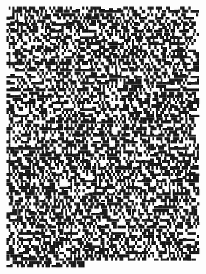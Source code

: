 ▝▐▟▉▜▟▜▄▜▚▝▞▟▊▟▞▃▅▝▝▟▜▜▅▃▆▃▆▞▚▜▄▝▄▝▛▝▛▃▜▃▄▞▙▞▃▃▄▟▐▝▐▞▆▝▞▟▇▝▜▞▛▜▜▞▞▟█▟▉▜▟▜▞▃▜▝▄▜▜▃▞▝▐▃▛▃▝▝▄▜▃▃▝▃▆▜▅▟▞▟▞▜▚▞▆▃▃▟▅▛▇▞▞▟▊▜▄▞▜▟▞▞▛▞▅▞▚▞▜▞▙▞▄▜▙▞▆▞▆▞▆▟▐▃▜▟▊▝▐▜▅▃▟▝▜▝▟▜▟▃▃▝▞▃▜▜▃▜▙▝▇▃▞▟▞▃▆▜▞▟▝▃▙▞▚▞▄▝█▝▚▝▃▝▅▜▃▟▞▟▅▝▝▃▃▃▟▞▚▝▛▝▐▟▐▞▜▟▞▃▟▟▜▞▛▟▄▃▜▃▞▝▚▟▞▝▅▝▝▝▚▝▚▃▚▜▙▝▞▜▅▜▟▟▇▜▚▟▅▃▞▛▐▝▛▃▜▟▅▃▛▜▟▟▄▞▞▞▝▝▄▞▅▃▛▟▛▟▇▟▜▝▞▃▝▞▆▞▚▃▟▜▅▜▛▞▚▞▟▜▟▃▝▃▚▝▆▝▃▟▆▞▃▃▜▝█▜▅▝▚▃▝▞▝▃▙▝▃▃▛▟▅▝▚▜▟▜▄▛▇▞▟▟▜▜▞▟▚▜▅▝▊▞▟▟█▟▃▝▉▟▄▟█▞▟▝▅▟▜▟▉▞▟▟█▝▟▜▅▜▚▞▄▝▉▟▐▜▟▞▙▝▊▃▚▝▉▜▅▞▃▞▙▃▚▟▝▝▅▃▞▟▆▞▃▝▊▃▛▟▟▃▚▟▃▃▟▞▅▝█▝▐▝▅▞▆▟▚▞▟▞▙▞▚▝▐▞▃▜▃▟█▃▅▃▃▝▅▃▝▞▞▝▃▜▜▟▚▝▛▞▄▟▇▃▆▞▆▟▟▃▄▝▄▃▝▞▄▜▄▜▚▝▇▟▅▞▃▃▅▃▝▞▙▝▃▃▟▝▜▝▆▜▄▜▅▝▟▟▃▞▆▃▆▜▜▝▐▟▇▟▉▝▊▟▚▟▃▟█▜▛▞▄▃▟▃▅▟▞▃▙▞▆▃▞▃▙▜▟▞▞▞▄▟▆▝▆▟▐▝▞▝▄▟▊▟█▜▚▝▞▝▜▜▃▃▃▞▆▃▃▃▅▃▃▞▅▝▛▜▟▃▅▞▙▃▚▞▚▞▞▝▟▃▜▜▄▝▚▝▃▟▛▟▝▝▆▝▊▟▉▟▊▟▇▝▅▜▅▝▛▜▃▟▇▝▜▞▝▃▟▃▆▝▞▟▟▜▞▃▞▞▄▝▝▝▜▝▛▝▉▟█▝▜▃▛▟▝▞▟▞▆▟█▟▉▝▅▝▐▝▄▜▄▝▚▃▞▃▃▞▝▟▃▃▅▝▟▞▙▟▚▟█▝▅▝▚▞▞▜▛▟▚▛▇▞▅▜▙▞▚▜▄▃▃▞▚▃▜▜▝▝▃▞▞▞▟▞▆▃▅▝▛▝▅▝▃▝▄▝▇▜▛▝▉▟▐▟▚▞▅▃▛▜▚▃▃▝▊▃▟▝▅▞▝▝▚▟▊▟▛▟▜▟▞▟▇▟▊▃▆▟▉▞▞▟▝▞▛▟█▜▛▟▜▟▅▜▙▛▐▝▊▟▞▝▝▞▛▞▛▟▟▟▃▟▊▟▟▞▟▛▐▟▞▃▛▞▛▝▝▟▉▟▚▟▅▝▆▞▛▃▅▞▄▟▚▜▞▜▝▃▚▟▟▝▊▝▛▝▞▝▆▝▞▟█▟▜▞▅▟▉▞▙▃▛▟▅▝█▜▟▃▙▃▟▞▟▜▙▝▛▟▃▟▝▞▚▃▛▝▐▟▚▞▅▞▜▟▄▞▅▟▚▝▃▃▜▟▝▜▞▜▅▟▃▝▆▟▝▝▜▝▉▟▛▟▝▝▜▟▄▃▆▟▆▃▙▟▜▞▚▝▚▟▜▜▝▟▊▝▜▃▛▜▄▟▚▜▝▝▚▝▝▟█▞▆▛▐▃▅▃▟▞▝▟▚▜▛▝▃▟▛▞▟▟▆▜▄▞▟▟▄▟▜▜▙▞▚▃▜▟▟▜▝▜▛▞▅▝▞▃▅▜▜▟▄▝▆▟▄▟▐▟▃▟▊▝▇▞▙▜▙▜▜▜▄▝█▞▛▟▅▞▝▞▝▝▛▜▙▝▞▃▚▃▄▃▆▝▊▟▄▜▜▃▙▟▝▛▐▜▅▜▅▟▐▜▄▞▜▃▜▝▞▜▅▞▞▟▊▟▐▃▞▟▚▟▅▟▊▃▟▝▟▜▜▜▄▞▄▟▞▟▛▟▆▟▞▞▅▟▉▟▃▜▝▞▅▃▞▜▝▜▄▝▐▝▉▃▙▜▞▞▛▞▝▟▚▜▃▝▇▃▞▟▉▞▟▛▐▟▅▃▟▝▄▜▃▜▝▝▞▞▟▞▟▝▝▟▜▝▆▃▃▟▐▞▄▜▝▟▟▜▚▞▃▟▇▞▚▃▅▝▄▟▆▜▟▟█▜▙▝▟▟▊▟▃▜▄▟▉▝▃▃▟▝▛▝▚▞▜▟▃▟▇▞▝▞▟▟▄▃▝▜▃▞▟▝▐▝▐▜▃▝▜▃▞▛▇▞▜▟▉▞▞▟█▜▚▟▇▝▝▞▝▃▄▟▅▟▚▃▞▟▜▟▞▞▟▜▞▜▚▃▙▟▐▟▟▟▊▝▟▝▊▃▆▝▛▝▊▃▞▛▐▞▄▜▜▞▝▟▛▟▜▞▃▜▟▝▇▞▜▃▝▝▟▃▆▞▜▟▜▟▊▞▟▞▅▝▚▜▚▞▞▝▛▟▜▞▟▟▐▞▙▝█▝▛▟▚▛▇▞▛▜▜▞▙▞▞▝▉▞▝▃▅▟▟▟▞▃▝▝▄▞▄▟▊▛▐▜▅▞▅▟▚▜▄▟▐▝▄▛▇▝▛▃▃▟█▝▐▞▚▝▊▛▐▃▜▃▜▜▜▜▃▜▚▝▊▟█▜▃▟█▝▆▜▞▟▄▝▅▜▛▟▊▞▃▞▛▜▄▜▝▜▙▃▞▝▃▞▅▞▃▟▄▜▚▃▄▜▞▝▊▟▝▟▅▝▞▝▉▝▛▟▆▞▅▃▜▜▚▜▚▝▜▞▛▞▄▃▅▝▉▃▃▜▃▞▆▞▃▟▛▃▃▜▝▟█▝█▞▞▝▄▝▟▃▆▃▅▟▞▝▆▝▉▃▟▃▞▝▇▃▚▝█▃▚▃▃▃▝▞▝▝▟▜▟▝▛▃▚▃▚▃▝▃▃▟▚▝▅▃▄▞▆▞▛▜▝▞▆▟▞▃▄▞▞▞▄▞▙▝▟▟▛▞▅▜▛▟▝▜▜▝▊▝▆▜▞▃▄▃▃▝▚▞▝▞▄▞▄▃▚▜▜▟█▜▝▝▃▝▛▟▇▃▃▜▝▟▅▝▄▜▃▞▃▝▞▞▚▝▉▜▚▜▛▃▅▃▛▟▉▝▃▟▛▝█▞▛▟▉▞▃▝▜▟▜▝▇▜▚▟█▜▝▟▞▝▟▟▅▃▟▞▃▝▅▟▐▃▚▜▃▜▟▟▊▜▛▜▅▟▇▞▆▜▄▝▊▃▚▟▐▟▞▟▜▞▟▝▊▜▚▜▛▜▃▞▞▟▝▝▃▜▃▞▟▞▞▟▉▃▃▞▜▜▞▟▛▜▚▜▛▃▆▞▚▜▉▜▉
